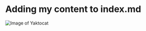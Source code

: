 # Adding my content to index.md

![Image of Yaktocat](https://octodex.github.com/images/yaktocat.png)
